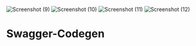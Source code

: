 ![Screenshot (9)](https://user-images.githubusercontent.com/100923722/228621666-d5808aa1-24c5-4b1b-a180-20aa2c413ffc.png)
![Screenshot (10)](https://user-images.githubusercontent.com/100923722/228621676-f0fb7ed4-2f59-4f90-8590-7bc8013487da.png)
![Screenshot (11)](https://user-images.githubusercontent.com/100923722/228621682-bd58c6fa-06eb-472b-8599-441d0a82ca4a.png)
![Screenshot (12)](https://user-images.githubusercontent.com/100923722/228621945-a4f2c2c5-03e1-47e1-9e6b-5510ad65105c.png)
# Swagger-Codegen
